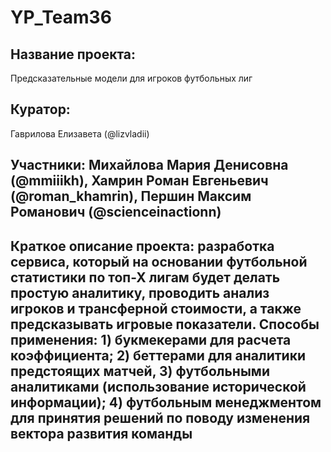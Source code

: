 # YP_Team36

## Название проекта: 
Предсказательные модели для игроков футбольных лиг

## Куратор: 
Гаврилова Елизавета (@lizvladii)
## Участники: Михайлова Мария Денисовна (@mmiiikh), Хамрин Роман Евгеньевич (@roman_khamrin), Першин Максим Романович (@scienceinactionn)

## Краткое описание проекта: разработка сервиса, который на основании футбольной статистики по топ-Х лигам будет делать простую аналитику, проводить анализ игроков и трансферной стоимости, а также предсказывать игровые показатели. Способы применения: 1) букмекерами для расчета коэффициента; 2) беттерами для аналитики предстоящих матчей, 3) футбольными аналитиками (использование исторической информации);  4) футбольным менеджментом для принятия решений по поводу изменения вектора развития команды 
